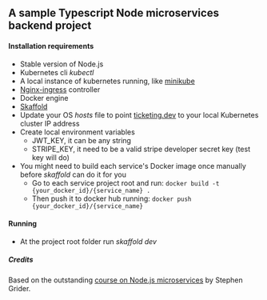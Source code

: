 ## A sample Typescript Node microservices backend project

#### Installation requirements

- Stable version of Node.js
- Kubernetes cli _kubectl_
- A local instance of kubernetes running, like [minikube](https://minikube.sigs.k8s.io/docs/start/)
- [Nginx-ingress](https://kubernetes.github.io/ingress-nginx/deploy/) controller
- Docker engine
- [Skaffold](https://skaffold.dev/)
- Update your OS _hosts_ file to point [ticketing.dev](https://ticketing.dev) to your local Kubernetes cluster IP address
- Create local environment variables 
  - JWT_KEY, it can be any string
  - STRIPE_KEY, it need to be a valid stripe developer secret key (test key will do)
- You might need to build each service's Docker image once manually before _skaffold_ can do it for you
  - Go to each service project root and run: `docker build -t {your_docker_id}/{service_name} .`
  - Then push it to docker hub running: `docker push {your_docker_id}/{service_name}`

#### Running

- At the project root folder run _skaffold dev_

##### Credits
Based on the outstanding [course on Node.js microservices](https://www.udemy.com/course/microservices-with-node-js-and-react) by Stephen Grider.

